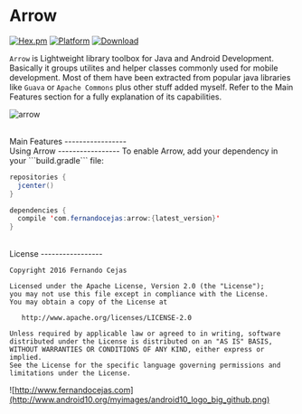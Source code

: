 

Arrow
=========================

[![Hex.pm](https://img.shields.io/hexpm/l/plug.svg)](http://www.apache.org/licenses/LICENSE-2.0)
[![Platform](https://img.shields.io/badge/platform-java-green.svg)](http://www.oracle.com/technetwork/indexes/downloads/index.html)
[![Download](https://api.bintray.com/packages/android10/maven/arrow/images/download.svg) ](https://bintray.com/android10/maven/arrow/_latestVersion)

```Arrow``` is Lightweight library toolbox for Java and Android Development. Basically it groups utilites and helper classes commonly used for mobile development. Most of them have been extracted from popular java libraries like ```Guava``` or ```Apache Commons``` plus other stuff added myself. Refer to the Main Features section for a fully explanation of its capabilities. 

![arrow](https://i0.wp.com/movie42day.com/wp-content/uploads/2015/05/arrow-session-3-96334-300x169.jpg)

<br>
Main Features
-----------------


<br>
Using Arrow
-----------------
To enable Arrow, add your dependency in your ```build.gradle``` file:

```java
repositories {
  jcenter()
}

dependencies {
  compile 'com.fernandocejas:arrow:{latest_version}'
}
```

<br>
License
-----------------

    Copyright 2016 Fernando Cejas

    Licensed under the Apache License, Version 2.0 (the "License");
    you may not use this file except in compliance with the License.
    You may obtain a copy of the License at

       http://www.apache.org/licenses/LICENSE-2.0

    Unless required by applicable law or agreed to in writing, software
    distributed under the License is distributed on an "AS IS" BASIS,
    WITHOUT WARRANTIES OR CONDITIONS OF ANY KIND, either express or implied.
    See the License for the specific language governing permissions and
    limitations under the License.


![http://www.fernandocejas.com](http://www.android10.org/myimages/android10_logo_big_github.png)
